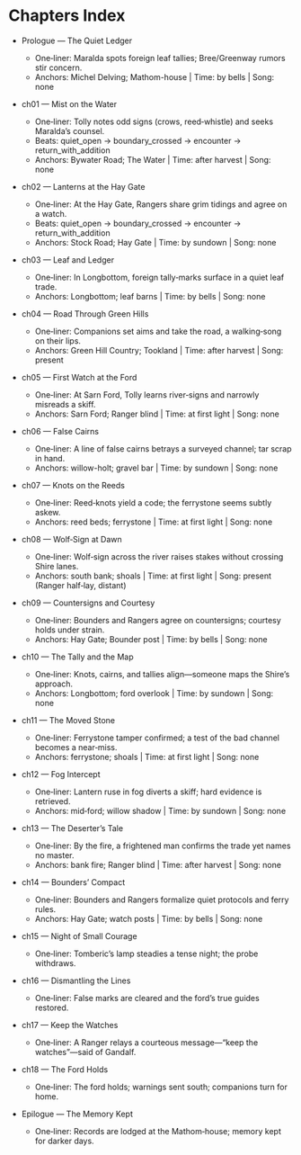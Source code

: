 # Chapters Index

- Prologue — The Quiet Ledger
  - One‑liner: Maralda spots foreign leaf tallies; Bree/Greenway rumors stir concern.
  - Anchors: Michel Delving; Mathom-house | Time: by bells | Song: none

- ch01 — Mist on the Water
  - One‑liner: Tolly notes odd signs (crows, reed‑whistle) and seeks Maralda’s counsel.
  - Beats: quiet_open → boundary_crossed → encounter → return_with_addition
  - Anchors: Bywater Road; The Water | Time: after harvest | Song: none

- ch02 — Lanterns at the Hay Gate
  - One‑liner: At the Hay Gate, Rangers share grim tidings and agree on a watch.
  - Beats: quiet_open → boundary_crossed → encounter → return_with_addition
  - Anchors: Stock Road; Hay Gate | Time: by sundown | Song: none

- ch03 — Leaf and Ledger
  - One‑liner: In Longbottom, foreign tally‑marks surface in a quiet leaf trade.
  - Anchors: Longbottom; leaf barns | Time: by bells | Song: none

- ch04 — Road Through Green Hills
  - One‑liner: Companions set aims and take the road, a walking‑song on their lips.
  - Anchors: Green Hill Country; Tookland | Time: after harvest | Song: present

- ch05 — First Watch at the Ford
  - One‑liner: At Sarn Ford, Tolly learns river‑signs and narrowly misreads a skiff.
  - Anchors: Sarn Ford; Ranger blind | Time: at first light | Song: none

- ch06 — False Cairns
  - One‑liner: A line of false cairns betrays a surveyed channel; tar scrap in hand.
  - Anchors: willow-holt; gravel bar | Time: by sundown | Song: none

- ch07 — Knots on the Reeds
  - One‑liner: Reed‑knots yield a code; the ferrystone seems subtly askew.
  - Anchors: reed beds; ferrystone | Time: at first light | Song: none

- ch08 — Wolf‑Sign at Dawn
  - One‑liner: Wolf‑sign across the river raises stakes without crossing Shire lanes.
  - Anchors: south bank; shoals | Time: at first light | Song: present (Ranger half‑lay, distant)

- ch09 — Countersigns and Courtesy
  - One‑liner: Bounders and Rangers agree on countersigns; courtesy holds under strain.
  - Anchors: Hay Gate; Bounder post | Time: by bells | Song: none

- ch10 — The Tally and the Map
  - One‑liner: Knots, cairns, and tallies align—someone maps the Shire’s approach.
  - Anchors: Longbottom; ford overlook | Time: by sundown | Song: none

- ch11 — The Moved Stone
  - One‑liner: Ferrystone tamper confirmed; a test of the bad channel becomes a near‑miss.
  - Anchors: ferrystone; shoals | Time: at first light | Song: none

- ch12 — Fog Intercept
  - One‑liner: Lantern ruse in fog diverts a skiff; hard evidence is retrieved.
  - Anchors: mid‑ford; willow shadow | Time: by sundown | Song: none

- ch13 — The Deserter’s Tale
  - One‑liner: By the fire, a frightened man confirms the trade yet names no master.
  - Anchors: bank fire; Ranger blind | Time: after harvest | Song: none

- ch14 — Bounders’ Compact
  - One‑liner: Bounders and Rangers formalize quiet protocols and ferry rules.
  - Anchors: Hay Gate; watch posts | Time: by bells | Song: none

- ch15 — Night of Small Courage
  - One‑liner: Tomberic’s lamp steadies a tense night; the probe withdraws.

- ch16 — Dismantling the Lines
  - One‑liner: False marks are cleared and the ford’s true guides restored.

- ch17 — Keep the Watches
  - One‑liner: A Ranger relays a courteous message—“keep the watches”—said of Gandalf.

- ch18 — The Ford Holds
  - One‑liner: The ford holds; warnings sent south; companions turn for home.

- Epilogue — The Memory Kept
  - One‑liner: Records are lodged at the Mathom‑house; memory kept for darker days.
